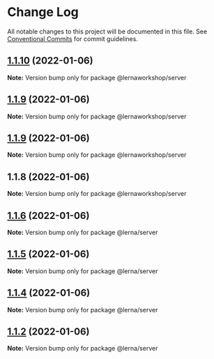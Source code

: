 # Change Log

All notable changes to this project will be documented in this file.
See [Conventional Commits](https://conventionalcommits.org) for commit guidelines.

## [1.1.10](https://github.com/Khaos93/lerna-example/compare/@lernaworkshop/server@1.1.9...@lernaworkshop/server@1.1.10) (2022-01-06)

**Note:** Version bump only for package @lernaworkshop/server





## [1.1.9](https://github.com/Khaos93/lerna-example/compare/@lernaworkshop/server@1.1.9...@lernaworkshop/server@1.1.9) (2022-01-06)

**Note:** Version bump only for package @lernaworkshop/server





## [1.1.9](https://github.com/Khaos93/lerna-example/compare/@lernaworkshop/server@1.1.8...@lernaworkshop/server@1.1.9) (2022-01-06)

**Note:** Version bump only for package @lernaworkshop/server





## 1.1.8 (2022-01-06)

**Note:** Version bump only for package @lernaworkshop/server





## [1.1.6](https://github.com/Khaos93/lerna-example/compare/@lerna/server@1.1.5...@lerna/server@1.1.6) (2022-01-06)

**Note:** Version bump only for package @lerna/server





## [1.1.5](https://github.com/Khaos93/lerna-example/compare/@lerna/server@1.1.4...@lerna/server@1.1.5) (2022-01-06)

**Note:** Version bump only for package @lerna/server





## [1.1.4](https://github.com/Khaos93/lerna-example/compare/@lerna/server@1.1.2...@lerna/server@1.1.4) (2022-01-06)

**Note:** Version bump only for package @lerna/server





## [1.1.2](https://github.com/Khaos93/lerna-example/compare/@lerna/server@1.1.1...@lerna/server@1.1.2) (2022-01-06)

**Note:** Version bump only for package @lerna/server
